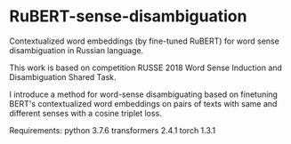 # RuBERT-sense-disambiguation
Contextualized word embeddings (by fine-tuned RuBERT) for word sense disambiguation in Russian language.

This work is based on  competition RUSSE 2018 Word Sense Induction and Disambiguation Shared Task.

I introduce a method for word-sense disambiguating based on finetuning BERT's contextualized word embeddings on pairs of texts with same and different senses with a cosine triplet loss.

Requirements:
  python                    3.7.6
  transformers              2.4.1
  torch                     1.3.1
